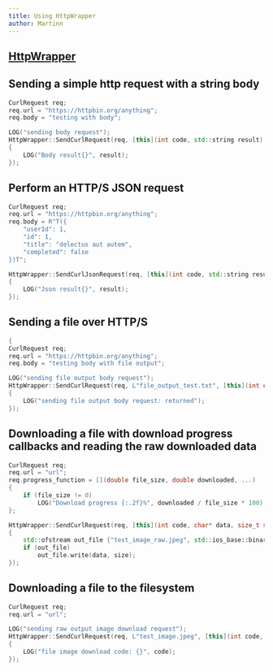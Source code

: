 ```yaml
---
title: Using HttpWrapper
author: Martinn
---
```


## [HttpWrapper](/bakkesmod_api/Classes/Wrappers/Http/HttpWrapper/)

## Sending a simple http request with a string body
```cpp
CurlRequest req;
req.url = "https://httpbin.org/anything";
req.body = "testing with body";

LOG("sending body request");
HttpWrapper::SendCurlRequest(req, [this](int code, std::string result)
{
    LOG("Body result{}", result);
});
```
## Perform an HTTP/S JSON request
```cpp
CurlRequest req;
req.url = "https://httpbin.org/anything";
req.body = R"T({
    "userId": 1,
    "id": 1,
    "title": "delectus aut autem",
    "completed": false
})T";

HttpWrapper::SendCurlJsonRequest(req, [this](int code, std::string result)
{
    LOG("Json result{}", result);
});
```
## Sending a file over HTTP/S
```cpp
{
CurlRequest req;
req.url = "https://httpbin.org/anything";
req.body = "testing body with file output";

LOG("sending file output body request");
HttpWrapper::SendCurlRequest(req, L"file_output_test.txt", [this](int code, std::wstring result)
{
    LOG("sending file output body request: returned");
});
```
## Downloading a file with download progress callbacks and reading the raw downloaded data
```cpp
CurlRequest req;
req.url = "url";
req.progress_function = [](double file_size, double downloaded, ...)
{
    if (file_size != 0)
        LOG("Download progress {:.2f}%", downloaded / file_size * 100);
};

HttpWrapper::SendCurlRequest(req, [this](int code, char* data, size_t size)
{
    std::ofstream out_file {"test_image_raw.jpeg", std::ios_base::binary};
    if (out_file)
        out_file.write(data, size);
});
```
## Downloading a file to the filesystem
```cpp
CurlRequest req;
req.url = "url";

LOG("sending raw output image download request");
HttpWrapper::SendCurlRequest(req, L"test_image.jpeg", [this](int code, std::wstring out_path)
{
    LOG("file image download code: {}", code);
});
```